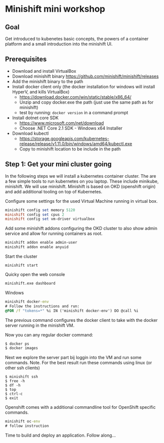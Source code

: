 # Minishift mini workshop


## Goal
Get introduced to kubenetes basic concepts, the powers of a container platform and a small introduction into the minishift UI.

## Prerequisites
- Download and install VirtualBox
- Download minishift binary
  https://github.com/minishift/minishift/releases
- Add the minishift binary to the path
- Install docker client only (the docker installation for windows will install HyperV, and kills VirtualBox)
  - https://download.docker.com/win/static/stable/x86_64/
  - Unzip and copy docker.exe the path (just use the same path as for minishift)
  - test by running: `docker version` in a command prompt
- Install dotnet core SDK
  - https://www.microsoft.com/net/download
  - Choose .NET Core 2.1 SDK - Windows x64 Installer
- Download kubectl
  - https://storage.googleapis.com/kubernetes-release/release/v1.11.0/bin/windows/amd64/kubectl.exe
  - Copy to minishift location to be include in the path


## Step 1: Get your mini cluster going

In the following steps we will install a kubernetes container cluster. The are a few simple tools to run kubernetes on you laptop. These include minikube, minishift. 
We will use minishift. Minishift is based on OKD (openshift origin) and add additional tooling on top of Kubernetes. 


Configure some settings for the used Virtual Machine running in virtual box.

```powershell
minishift config set memory 5120
minishift config set cpus 2
minishift config set vm-driver virtualbox
```

Add some minishift addons configuring the OKD cluster to also show admin service and allow for running containers as root.

```powershell
minishift addon enable admin-user
minishift addon enable anyuid
```

Start the cluster

```
minishift start
```

Quicky open the web console
```sh
minishift.exe dashboard
```

Windows
```cmd
minishift docker-env
# Follow the instructions and run:
@FOR /f "tokens=*" %i IN ('minishift docker-env') DO @call %i
```

The previous command configures the docker client to take with the docker server running in the minishift VM.

Now you can any regular docker command:
```bash
$ docker ps
$ docker images
```


Next we explore the server part bij loggin into the VM and run some commands. Note. For the best result run these commands using linux (or other ssh clients)

```
$ minishift ssh
$ free -h
$ df -h
$ top
$ ctrl-c
$ exit
```

Openshift comes with a additional commandline tool for OpenShift specific commands.

```cmd
minishift oc-env
# follow instruction
```

Time to build and deploy an application. Follow along...


